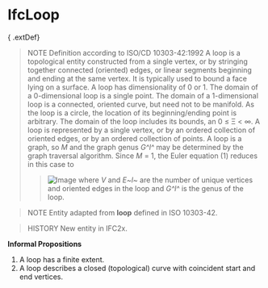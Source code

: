 # IfcLoop

{ .extDef}<!-- end of definition -->
> NOTE Definition according to ISO/CD 10303-42:1992
> A loop is a topological entity constructed from a single vertex, or by stringing together connected (oriented) edges, or linear segments beginning and ending at the same vertex. It is typically used to bound a face lying on a surface. A loop has dimensionality of 0 or 1. The domain of a 0-dimensional loop is a single point. The domain of a 1-dimensional loop is a connected, oriented curve, but need not to be manifold. As the loop is a circle, the location of its beginning/ending point is arbitrary. The domain of the loop includes its bounds, an 0 ≤ Ξ < ∞. A loop is represented by a single vertex, or by an ordered collection of oriented edges, or by an ordered collection of points. A loop is a graph, so _M_ and the graph genus _G^l^_ may be determined by the graph traversal algorithm. Since _M_ = 1, the Euler equation (1) reduces in this case to
>> ![Image](../../../../figures/ifcloop-math1.gif)
> where _V_ and _E~l~_ are the number of unique vertices and oriented edges in the loop and _G^l^_ is the genus of the loop.

> NOTE Entity adapted from **loop** defined in ISO 10303-42.

> HISTORY New entity in IFC2x.

**Informal Propositions**

1. A loop has a finite extent.
2. A loop describes a closed (topological) curve with coincident start and end vertices.

